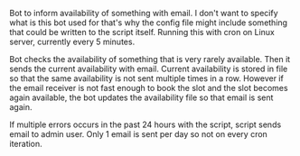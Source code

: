 Bot to inform availability of something with email. I don't want to specify what is this bot used for that's why the config file might include something that could be written to the script itself. Running this with cron on Linux server, currently every 5 minutes.

Bot checks the availability of something that is very rarely available. Then it sends the current availability with email. Current availability is stored in file so that the same availability is not sent multiple times in a row. However if the email receiver is not fast enough to book the slot and the slot becomes again available, the bot updates the availability file so that email is sent again.

If multiple errors occurs in the past 24 hours with the script, script sends email to admin user. Only 1 email is sent per day so not on every cron iteration.
